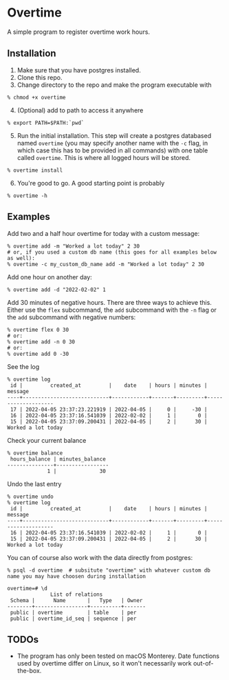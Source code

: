 # Overtime

A simple program to register overtime work hours.

## Installation

1. Make sure that you have postgres installed.
2. Clone this repo.
3. Change directory to the repo and make the program executable with

```
% chmod +x overtime
```

4. (Optional) add to path to access it anywhere

```
% export PATH=$PATH:`pwd`
```

5. Run the initial installation. This step will create a postgres databased named `overtime` (you may specify another name with the `-c` flag, in which case this has to be provided in all commands) with one table called `overtime`. This is where all logged hours will be stored.

```
% overtime install
```

6. You're good to go. A good starting point is probably

```
% overtime -h
```

## Examples

Add two and a half hour overtime for today with a custom message:

```
% overtime add -m "Worked a lot today" 2 30
# or, if you used a custom db name (this goes for all examples below as well):
% overtime -c my_custom_db_name add -m "Worked a lot today" 2 30
```

Add one hour on another day:

```
% overtime add -d "2022-02-02" 1
```

Add 30 minutes of negative hours. There are three ways to achieve this. Either use the `flex` subcommand, the `add` subcommand with the `-n` flag or the `add` subcommand with negative numbers:

```
% overtime flex 0 30
# or:
% overtime add -n 0 30
# or:
% overtime add 0 -30
```

See the log

```
% overtime log
 id |         created_at         |    date    | hours | minutes |      message
----+----------------------------+------------+-------+---------+--------------------
 17 | 2022-04-05 23:37:23.221919 | 2022-04-05 |     0 |     -30 |
 16 | 2022-04-05 23:37:16.541039 | 2022-02-02 |     1 |       0 |
 15 | 2022-04-05 23:37:09.200431 | 2022-04-05 |     2 |      30 | Worked a lot today
```

Check your current balance

```
% overtime balance
 hours_balance | minutes_balance
---------------+-----------------
             1 |              30
```

Undo the last entry

```
% overtime undo
% overtime log
 id |         created_at         |    date    | hours | minutes |      message
----+----------------------------+------------+-------+---------+--------------------
 16 | 2022-04-05 23:37:16.541039 | 2022-02-02 |     1 |       0 |
 15 | 2022-04-05 23:37:09.200431 | 2022-04-05 |     2 |      30 | Worked a lot today
```

You can of course also work with the data directly from postgres:

```
% psql -d overtime  # subsitute "overtime" with whatever custom db name you may have choosen during installation

overtime=# \d
              List of relations
 Schema |      Name       |   Type   | Owner
--------+-----------------+----------+-------
 public | overtime        | table    | per
 public | overtime_id_seq | sequence | per
```

## TODOs

- The program has only been tested on macOS Monterey. Date functions used by overtime differ on Linux, so it won't necessarily work out-of-the-box.
